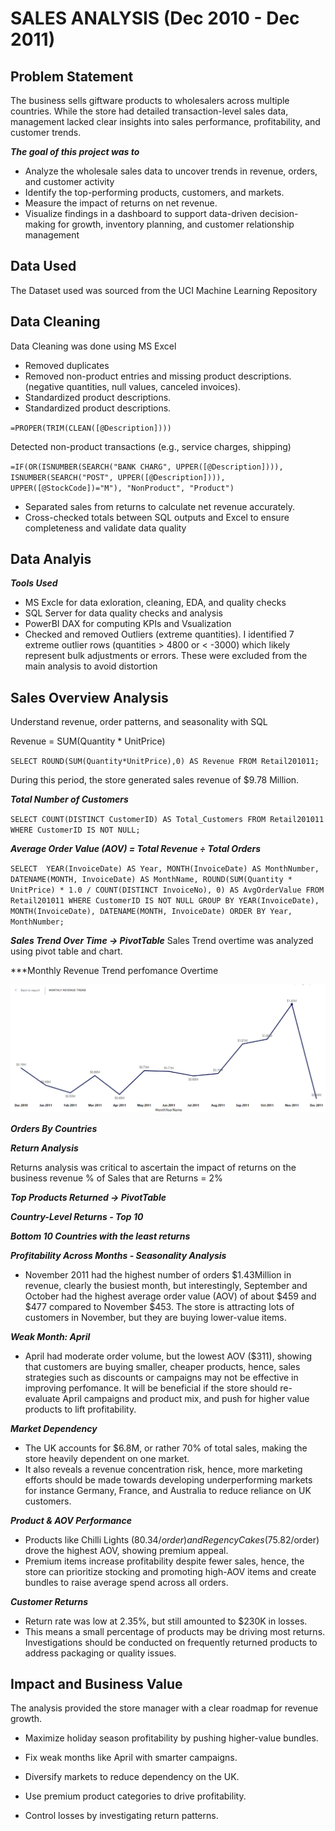 # SALES ANALYSIS (Dec 2010 - Dec 2011)

## Problem Statement

The business sells giftware products to wholesalers across multiple countries. While the store had detailed transaction-level sales data, management lacked clear insights into sales performance, profitability, and customer trends.

***The goal of this project was to***

- Analyze the wholesale sales data to uncover trends in revenue, orders, and customer activity
- Identify the top-performing products, customers, and markets.
- Measure the impact of returns on net revenue.
- Visualize findings in a dashboard to support data-driven decision-making for growth, inventory planning, and customer relationship management

## Data Used

The Dataset used was sourced from the UCI Machine Learning Repository

## Data Cleaning

Data Cleaning was done using MS Excel

- Removed duplicates
- Removed non-product entries and missing product descriptions. 
(negative quantities, null values, canceled invoices).
- Standardized product descriptions.
- Standardized product descriptions.
  
`=PROPER(TRIM(CLEAN([@Description])))`

Detected non-product transactions (e.g., service charges, shipping)

`=IF(OR(ISNUMBER(SEARCH("BANK CHARG", UPPER([@Description]))),
       ISNUMBER(SEARCH("POST", UPPER([@Description]))),
       UPPER([@StockCode])="M"), "NonProduct", "Product")`

- Separated sales from returns to calculate net revenue accurately.
- Cross-checked totals between SQL outputs and Excel to ensure completeness and validate data quality

## Data Analyis

***Tools Used*** 

- MS Excle for data exloration, cleaning, EDA, and quality checks
- SQL Server for data quality checks and analysis 
- PowerBI DAX for computing KPIs and Vsualization
- Checked and removed  Outliers (extreme quantities). I identified 7 extreme outlier rows (quantities > 4800 or < -3000) which likely represent bulk adjustments or errors. These were excluded from the main analysis to avoid distortion

## Sales Overview Analysis

Understand revenue, order patterns, and seasonality with SQL 

Revenue = SUM(Quantity * UnitPrice)

`SELECT ROUND(SUM(Quantity*UnitPrice),0) AS Revenue
FROM Retail201011;`

During this period, the store generated sales revenue of $9.78 Million.

***Total Number of Customers***

`SELECT COUNT(DISTINCT CustomerID) AS Total_Customers
FROM Retail201011
WHERE CustomerID IS NOT NULL;`

***Average Order Value (AOV) = Total Revenue ÷ Total Orders***

`SELECT 
    YEAR(InvoiceDate) AS Year,
    MONTH(InvoiceDate) AS MonthNumber,
    DATENAME(MONTH, InvoiceDate) AS MonthName,
    ROUND(SUM(Quantity * UnitPrice) * 1.0 / COUNT(DISTINCT InvoiceNo), 0) AS AvgOrderValue
FROM Retail201011
WHERE CustomerID IS NOT NULL
GROUP BY YEAR(InvoiceDate), MONTH(InvoiceDate), DATENAME(MONTH, InvoiceDate)
ORDER BY Year, MonthNumber;`

***Sales Trend Over Time → PivotTable***
Sales Trend overtime was analyzed using pivot table and chart. 

***Monthly Revenue Trend perfomance Overtime 

![Sales Trend Overtime](images/MonthlyReevenue_Trend.png)

***Orders By Countries*** 


***Return Analysis***

Returns analysis was critical to ascertain the impact of returns on the business revenue
% of Sales that are Returns = 2%

***Top Products Returned → PivotTable***

***Country-Level Returns - Top 10***



***Bottom 10 Countries with the least returns***


***Profitability Across Months - Seasonality Analysis***

- November 2011 had the highest number of orders $1.43Million in revenue, clearly the busiest month, but interestingly, September and October had the highest average order value (AOV) of about $459 and $477 compared to November $453. The store is attracting lots of customers in November, but they are buying lower-value items.


  

***Weak Month: April***

- April had moderate order volume, but the lowest AOV ($311), showing that customers are buying smaller, cheaper products, hence, sales strategies such as discounts or campaigns may not be effective in improving perfomance. It will be beneficial if the store should re-evaluate April campaigns and product mix, and push for higher value products to lift profitability.

***Market Dependency***

- The UK accounts for $6.8M, or rather 70% of total sales, making the store heavily dependent on one market.
- It also reveals a revenue concentration risk, hence, more marketing efforts should be made towards developing underperforming markets for instance Germany, France, and Australia to reduce reliance on UK customers.

***Product & AOV Performance***

- Products like Chilli Lights ($80.34/order) and Regency Cakes ($75.82/order) drove the highest AOV, showing premium appeal.
- Premium items increase profitability despite fewer sales, hence, the store can prioritize stocking and promoting high-AOV items and create bundles to raise average spend across all orders.

***Customer Returns***

- Return rate was low at 2.35%, but still amounted to $230K in losses.
- This means a small percentage of products may be driving most returns. Investigations should be conducted on frequently returned products to address packaging or quality issues.

## Impact and Business Value

The analysis provided the store manager with a clear roadmap for revenue growth.

- Maximize holiday season profitability by pushing higher-value bundles.

- Fix weak months like April with smarter campaigns.

- Diversify markets to reduce dependency on the UK.

- Use premium product categories to drive profitability.

- Control losses by investigating return patterns.
